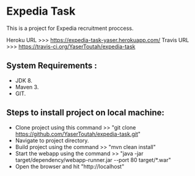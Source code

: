 # Expedia Task
This is a project for Expedia recruitment proccess.

Heroku URL >>> https://expedia-task-yaser.herokuapp.com/
Travis URL >>> https://travis-ci.org/YaserToutah/expedia-task

## System Requirements :
- JDK 8.
- Maven 3.
- GIT.


## Steps to install project on local machine:
- Clone project using this command >> "git clone https://github.com/YaserToutah/expedia-task.git"
- Navigate to project directory.
- Build project using the command >> "mvn clean install"
- Start the webapp using the command >> "java  -jar target/dependency/webapp-runner.jar --port 80 target/*.war"
- Open the browser and hit "http://localhost"

